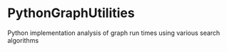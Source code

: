 # PythonGraphUtilities
Python implementation analysis of graph run times using various search algorithms
